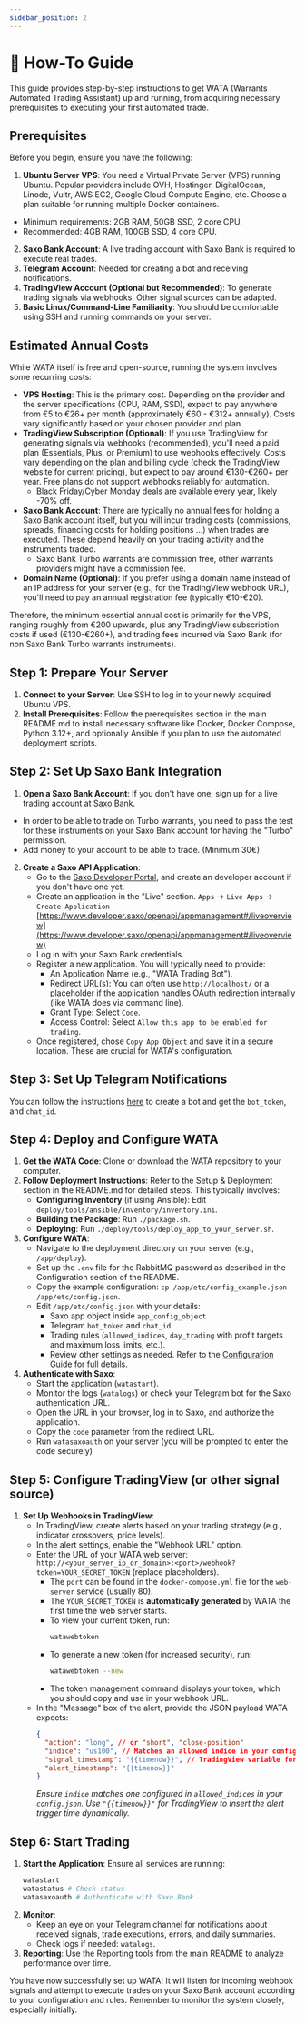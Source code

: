 ```yaml
---
sidebar_position: 2
---
```


# 🍻  How-To Guide

This guide provides step-by-step instructions to get WATA (Warrants Automated Trading Assistant) up and running, from acquiring necessary prerequisites to executing your first automated trade.

## Prerequisites

Before you begin, ensure you have the following:

1. **Ubuntu Server VPS**: You need a Virtual Private Server (VPS) running Ubuntu. Popular providers include OVH, Hostinger, DigitalOcean, Linode, Vultr, AWS EC2, Google Cloud Compute Engine, etc. Choose a plan suitable for running multiple Docker containers.

- Minimum requirements: 2GB RAM, 50GB SSD, 2 core CPU.
- Recommended: 4GB RAM, 100GB SSD, 4 core CPU.

2. **Saxo Bank Account**: A live trading account with Saxo Bank is required to execute real trades.
3. **Telegram Account**: Needed for creating a bot and receiving notifications.
4. **TradingView Account (Optional but Recommended)**: To generate trading signals via webhooks. Other signal sources can be adapted.
5. **Basic Linux/Command-Line Familiarity**: You should be comfortable using SSH and running commands on your server.

## Estimated Annual Costs

While WATA itself is free and open-source, running the system involves some recurring costs:

* **VPS Hosting**: This is the primary cost. Depending on the provider and the server specifications (CPU, RAM, SSD), expect to pay anywhere from €5 to €26+ per month (approximately €60 - €312+ annually). Costs vary significantly based on your chosen provider and plan.
* **TradingView Subscription (Optional)**: If you use TradingView for generating signals via webhooks (recommended), you'll need a paid plan (Essentials, Plus, or Premium) to use webhooks effectively. Costs vary depending on the plan and billing cycle (check the TradingView website for current pricing), but expect to pay around €130-€260+ per year. Free plans do not support webhooks reliably for automation.
    * Black Friday/Cyber Monday deals are available every year, likely -70% off.
* **Saxo Bank Account**: There are typically no annual fees for holding a Saxo Bank account itself, but you will incur trading costs (commissions, spreads, financing costs for holding positions ...) when trades are executed. These depend heavily on your trading activity and the instruments traded.
    * Saxo Bank Turbo warrants are commission free, other warrants providers might have a commission fee.
* **Domain Name (Optional)**: If you prefer using a domain name instead of an IP address for your server (e.g., for the TradingView webhook URL), you'll need to pay an annual registration fee (typically €10-€20).

Therefore, the minimum essential annual cost is primarily for the VPS, ranging roughly from €200 upwards, plus any TradingView subscription costs if used (€130-€260+), and trading fees incurred via Saxo Bank (for non Saxo Bank Turbo warrants instruments).

## Step 1: Prepare Your Server

1. **Connect to your Server**: Use SSH to log in to your newly acquired Ubuntu VPS.
2. **Install Prerequisites**: Follow the prerequisites section in the main README.md to install necessary software like Docker, Docker Compose, Python 3.12+, and optionally Ansible if you plan to use the automated deployment scripts.

## Step 2: Set Up Saxo Bank Integration

1. **Open a Saxo Bank Account**: If you don't have one, sign up for a live trading account at [Saxo Bank](https://www.home.saxo/).

- In order to be able to trade on Turbo warrants, you need to pass the test for these instruments on your Saxo Bank account for having the "Turbo" permission.
- Add money to your account to be able to trade. (Minimum 30€)

2. **Create a Saxo API Application**:
    * Go to the [Saxo Developer Portal](https://www.developer.saxo), and create an developer account if you don't have one yet.
    * Create an application in the "Live" section. `Apps` -> `Live Apps` -> `Create Application` [https://www.developer.saxo/openapi/appmanagement#/liveoverview](https://www.developer.saxo/openapi/appmanagement#/liveoverview)
    * Log in with your Saxo Bank credentials.
    * Register a new application. You will typically need to provide:
        * An Application Name (e.g., "WATA Trading Bot").
        * Redirect URL(s): You can often use `http://localhost/` or a placeholder if the application handles OAuth redirection internally (like WATA does via command line).
        * Grant Type: Select `Code`.
        * Access Control: Select `Allow this app to be enabled for trading`.
    * Once registered, chose `Copy App Object` and save it in a secure location. These are crucial for WATA's configuration.

## Step 3: Set Up Telegram Notifications

You can follow the instructions [here](https://gist.github.com/nafiesl/4ad622f344cd1dc3bb1ecbe468ff9f8a) to create a bot and get the `bot_token`, and `chat_id`.

## Step 4: Deploy and Configure WATA

1. **Get the WATA Code**: Clone or download the WATA repository to your computer.
2. **Follow Deployment Instructions**: Refer to the Setup & Deployment section in the README.md for detailed steps. This typically involves:
    * **Configuring Inventory** (if using Ansible): Edit `deploy/tools/ansible/inventory/inventory.ini`.
    * **Building the Package**: Run `./package.sh`.
    * **Deploying**: Run `./deploy/tools/deploy_app_to_your_server.sh`.
3. **Configure WATA**:
    * Navigate to the deployment directory on your server (e.g., `/app/deploy`).
    * Set up the `.env` file for the RabbitMQ password as described in the Configuration section of the README.
    * Copy the example configuration: `cp /app/etc/config_example.json /app/etc/config.json`.
    * Edit `/app/etc/config.json` with your details:
        * Saxo app object inside `app_config_object`
        * Telegram `bot_token` and `chat_id`.
        * Trading rules (`allowed_indices`, `day_trading` with profit targets and maximum loss limits, etc.).
        * Review other settings as needed. Refer to the [Configuration Guide](./configuration) for full details.
4. **Authenticate with Saxo**:
    * Start the application (`watastart`).
    * Monitor the logs (`watalogs`) or check your Telegram bot for the Saxo authentication URL.
    * Open the URL in your browser, log in to Saxo, and authorize the application.
    * Copy the `code` parameter from the redirect URL.
    * Run `watasaxoauth` on your server (you will be prompted to enter the code securely)

## Step 5: Configure TradingView (or other signal source)

1. **Set Up Webhooks in TradingView**:
    * In TradingView, create alerts based on your trading strategy (e.g., indicator crossovers, price levels).
    * In the alert settings, enable the "Webhook URL" option.
    * Enter the URL of your WATA web server: `http://<your_server_ip_or_domain>:<port>/webhook?token=YOUR_SECRET_TOKEN` (replace placeholders).
        * The `port` can be found in the `docker-compose.yml` file for the `web-server` service (usually 80).
        * The `YOUR_SECRET_TOKEN` is **automatically generated** by WATA the first time the web server starts.
        * To view your current token, run:
          ```bash
          watawebtoken
          ```
        * To generate a new token (for increased security), run:
          ```bash
          watawebtoken --new
          ```
        * The token management command displays your token, which you should copy and use in your webhook URL.
    * In the "Message" box of the alert, provide the JSON payload WATA expects:
      ```json
      {
        "action": "long", // or "short", "close-position"
        "indice": "us100", // Matches an allowed indice in your config
        "signal_timestamp": "{{timenow}}", // TradingView variable for current time
        "alert_timestamp": "{{timenow}}"
      }
      ```
      *Ensure `indice` matches one configured in `allowed_indices` in your `config.json`.*
      *Use `"{{timenow}}"` for TradingView to insert the alert trigger time dynamically.*

## Step 6: Start Trading

1. **Start the Application**: Ensure all services are running:
   ```bash
   watastart
   watastatus # Check status
   watasaxoauth # Authenticate with Saxo Bank
   ```
2. **Monitor**:
    * Keep an eye on your Telegram channel for notifications about received signals, trade executions, errors, and daily summaries.
    * Check logs if needed: `watalogs`.
3. **Reporting**: Use the Reporting tools from the main README to analyze performance over time.

You have now successfully set up WATA! It will listen for incoming webhook signals and attempt to execute trades on your Saxo Bank account according to your configuration and rules. Remember to monitor the system closely, especially initially. 
